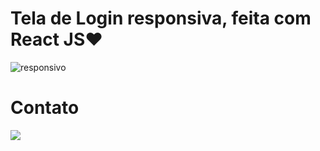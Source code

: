 # Tela de Login responsiva, feita com React JS❤️

![responsivo](https://user-images.githubusercontent.com/117779516/205793638-b771ee0d-12b0-4ab2-8bb2-06ea2a14e306.png)
# Contato
<a href="https://api.whatsapp.com/send?phone=+556999687858" target="_blank"><img src="https://img.shields.io/badge/WhatsApp-25D366?style=for-the-badge&logo=whatsapp&logoColor=white" target="_blank"></a>
